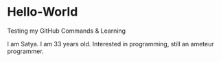 # Hello-World
Testing my GitHub Commands &amp; Learning

I am Satya. I am 33 years old. Interested in programming, still an ameteur programmer.
